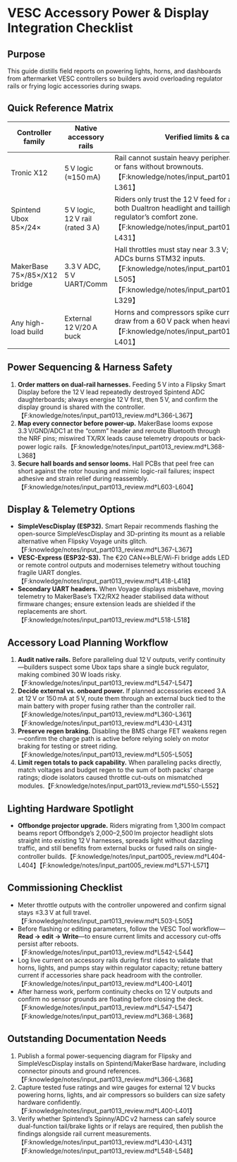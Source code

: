 # VESC Accessory Power & Display Integration Checklist

## Purpose
This guide distills field reports on powering lights, horns, and dashboards from aftermarket VESC controllers so builders avoid overloading regulator rails or frying logic accessories during swaps.

## Quick Reference Matrix
| Controller family | Native accessory rails | Verified limits & caveats | Recommended mitigations |
| --- | --- | --- | --- |
| Tronic X12 | 5 V logic (≈150 mA) | Rail cannot sustain heavy peripherals such as displays or fans without brownouts.【F:knowledge/notes/input_part013_review.md†L360-L361】 | Budget an external buck converter for any load above small sensors and throttle/gear switches.【F:knowledge/notes/input_part013_review.md†L360-L361】 |
| Spintend Ubox 85×/24× | 5 V logic, 12 V rail (rated 3 A) | Riders only trust the 12 V feed for a brake light; running both Dualtron headlight and taillight exceeded the regulator’s comfort zone.【F:knowledge/notes/input_part013_review.md†L430-L431】 | Keep lighting minimalist or offload to a dedicated buck; fuse each branch so single shorts do not collapse the regulator.【F:knowledge/notes/input_part013_review.md†L430-L431】 |
| MakerBase 75×/85×/X12 bridge | 3.3 V ADC, 5 V UART/Comm | Hall throttles must stay near 3.3 V; 5 V injection into ADCs burns STM32 inputs.【F:knowledge/notes/input_part013_review.md†L503-L505】【F:knowledge/notes/input_part013_review.md†L329-L329】 | Measure throttle min/max before connection; insert resistor ladders or shunt regulators if the lever exceeds 3.3 V.【F:knowledge/notes/input_part013_review.md†L503-L505】 |
| Any high-load build | External 12 V/20 A buck | Horns and compressors spike current; expect ≈4–6 A draw from a 60 V pack when heavily accessorised.【F:knowledge/notes/input_part013_review.md†L400-L401】 | Adjust controller battery limits to preserve BMS overhead; isolate horns on separate fuses or relays.【F:knowledge/notes/input_part013_review.md†L400-L401】 |

## Power Sequencing & Harness Safety
1. **Order matters on dual-rail harnesses.** Feeding 5 V into a Flipsky Smart Display before the 12 V lead repeatedly destroyed Spintend ADC daughterboards; always energise 12 V first, then 5 V, and confirm the display ground is shared with the controller.【F:knowledge/notes/input_part013_review.md†L366-L367】
2. **Map every connector before power-up.** MakerBase looms expose 3.3 V/GND/ADC1 at the “comm” header and reroute Bluetooth through the NRF pins; miswired TX/RX leads cause telemetry dropouts or back-power logic rails.【F:knowledge/notes/input_part013_review.md†L368-L368】
3. **Secure hall boards and sensor looms.** Hall PCBs that peel free can short against the rotor housing and mimic logic-rail failures; inspect adhesive and strain relief during reassembly.【F:knowledge/notes/input_part013_review.md†L603-L604】

## Display & Telemetry Options
- **SimpleVescDisplay (ESP32).** Smart Repair recommends flashing the open-source SimpleVescDisplay and 3D-printing its mount as a reliable alternative when Flipsky Voyage units glitch.【F:knowledge/notes/input_part013_review.md†L367-L367】
- **VESC-Express (ESP32-S3).** The €20 CAN↔BLE/Wi-Fi bridge adds LED or remote control outputs and modernises telemetry without touching fragile UART dongles.【F:knowledge/notes/input_part013_review.md†L418-L418】
- **Secondary UART headers.** When Voyage displays misbehave, moving telemetry to MakerBase’s TX2/RX2 header stabilised data without firmware changes; ensure extension leads are shielded if the replacements are short.【F:knowledge/notes/input_part013_review.md†L518-L518】

## Accessory Load Planning Workflow
1. **Audit native rails.** Before paralleling dual 12 V outputs, verify continuity—builders suspect some Ubox taps share a single buck regulator, making combined 30 W loads risky.【F:knowledge/notes/input_part013_review.md†L547-L547】
2. **Decide external vs. onboard power.** If planned accessories exceed 3 A at 12 V or 150 mA at 5 V, route them through an external buck tied to the main battery with proper fusing rather than the controller rail.【F:knowledge/notes/input_part013_review.md†L360-L361】【F:knowledge/notes/input_part013_review.md†L430-L431】
3. **Preserve regen braking.** Disabling the BMS charge FET weakens regen—confirm the charge path is active before relying solely on motor braking for testing or street riding.【F:knowledge/notes/input_part013_review.md†L505-L505】
4. **Limit regen totals to pack capability.** When paralleling packs directly, match voltages and budget regen to the sum of both packs’ charge ratings; diode isolators caused throttle cut-outs on mismatched modules.【F:knowledge/notes/input_part013_review.md†L550-L552】

## Lighting Hardware Spotlight
- **Offbondge projector upgrade.** Riders migrating from 1,300 lm compact beams report Offbondge’s 2,000–2,500 lm projector headlight slots straight into existing 12 V harnesses, spreads light without dazzling traffic, and still benefits from external bucks or fused rails on single-controller builds.【F:knowledge/notes/input_part005_review.md†L404-L404】【F:knowledge/notes/input_part005_review.md†L571-L571】

## Commissioning Checklist
- Meter throttle outputs with the controller unpowered and confirm signal stays ≤3.3 V at full travel.【F:knowledge/notes/input_part013_review.md†L503-L505】
- Before flashing or editing parameters, follow the VESC Tool workflow—**Read → edit → Write**—to ensure current limits and accessory cut-offs persist after reboots.【F:knowledge/notes/input_part013_review.md†L542-L544】
- Log live current on accessory rails during first rides to validate that horns, lights, and pumps stay within regulator capacity; retune battery current if accessories share pack headroom with the controller.【F:knowledge/notes/input_part013_review.md†L400-L401】
- After harness work, perform continuity checks on 12 V outputs and confirm no sensor grounds are floating before closing the deck.【F:knowledge/notes/input_part013_review.md†L547-L547】【F:knowledge/notes/input_part013_review.md†L368-L368】

## Outstanding Documentation Needs
1. Publish a formal power-sequencing diagram for Flipsky and SimpleVescDisplay installs on Spintend/MakerBase hardware, including connector pinouts and ground references.【F:knowledge/notes/input_part013_review.md†L366-L368】
2. Capture tested fuse ratings and wire gauges for external 12 V bucks powering horns, lights, and air compressors so builders can size safety hardware confidently.【F:knowledge/notes/input_part013_review.md†L400-L401】
3. Verify whether Spintend’s Spinny/ADC v2 harness can safely source dual-function tail/brake lights or if relays are required, then publish the findings alongside rail current measurements.【F:knowledge/notes/input_part013_review.md†L430-L431】【F:knowledge/notes/input_part013_review.md†L548-L548】
